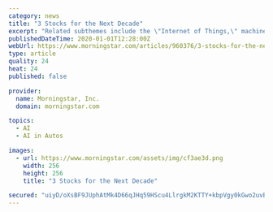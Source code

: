 ```yaml
---
category: news
title: "3 Stocks for the Next Decade"
excerpt: "Related subthemes include the \"Internet of Things,\" machine learning, and artificial intelligence. Networks and Computer Systems ... Alphabet's autonomous car technology business, Waymo, is a good example: Based on various studies, it may tap into a market valued in the tens of billions of dollars within the next 10-15 years.\""
publishedDateTime: 2020-01-01T12:28:00Z
webUrl: https://www.morningstar.com/articles/960376/3-stocks-for-the-next-decade
type: article
quality: 24
heat: 24
published: false

provider:
  name: Morningstar, Inc.
  domain: morningstar.com

topics:
  - AI
  - AI in Autos

images:
  - url: https://www.morningstar.com/assets/img/cf3ae3d.png
    width: 256
    height: 256
    title: "3 Stocks for the Next Decade"

secured: "uiyD/oXsBF9JUphAtMk4D66qJHq59HScu4LlrgkM2KTTY+kbpVgy0kGwo2uvByYhQ9qBE0Def37Nl9zxyWCRSxOD7Y7zqKBF/3PjQXhdDzGtEYFntuQtAPnMXp9NMWd+SGzbIBtp5Dn3TMAbnsSqcAf/q5A+BI6UhC6GPYnGSZYT0u6k5jS5wh//c8rKlRyb2yLfhqjaYWvvwC7vnhIXUwYkWBvb2y37ckPWME1sKPX+tFr43wuU2NGWfrJvQwA0xdj/OQTBMYxahXyX/M0YOQfIJQNrFhs392+1JyrAAw0=;jQOuIu7j5hBN0G/CGlXKHQ=="
---
```


